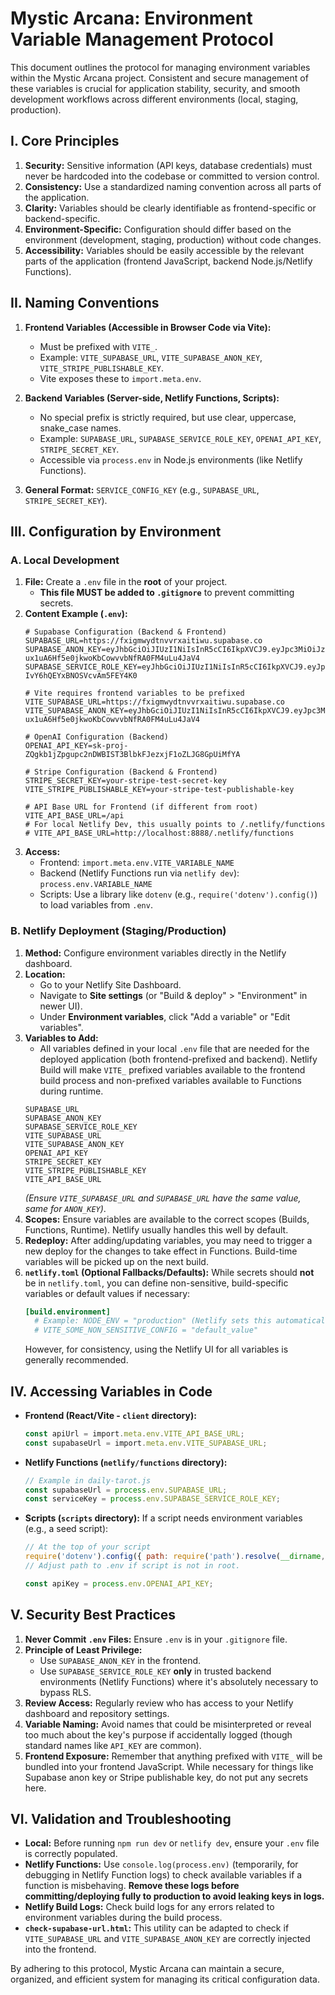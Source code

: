 # Mystic Arcana: Environment Variable Management Protocol

This document outlines the protocol for managing environment variables within the Mystic Arcana project. Consistent and secure management of these variables is crucial for application stability, security, and smooth development workflows across different environments (local, staging, production).

## I. Core Principles

1. **Security:** Sensitive information (API keys, database credentials) must never be hardcoded into the codebase or committed to version control.
2. **Consistency:** Use a standardized naming convention across all parts of the application.
3. **Clarity:** Variables should be clearly identifiable as frontend-specific or backend-specific.
4. **Environment-Specific:** Configuration should differ based on the environment (development, staging, production) without code changes.
5. **Accessibility:** Variables should be easily accessible by the relevant parts of the application (frontend JavaScript, backend Node.js/Netlify Functions).

## II. Naming Conventions

1. **Frontend Variables (Accessible in Browser Code via Vite):**
   * Must be prefixed with `VITE_`.
   * Example: `VITE_SUPABASE_URL`, `VITE_SUPABASE_ANON_KEY`, `VITE_STRIPE_PUBLISHABLE_KEY`.
   * Vite exposes these to `import.meta.env`.

2. **Backend Variables (Server-side, Netlify Functions, Scripts):**
   * No special prefix is strictly required, but use clear, uppercase, snake_case names.
   * Example: `SUPABASE_URL`, `SUPABASE_SERVICE_ROLE_KEY`, `OPENAI_API_KEY`, `STRIPE_SECRET_KEY`.
   * Accessible via `process.env` in Node.js environments (like Netlify Functions).

3. **General Format:** `SERVICE_CONFIG_KEY` (e.g., `SUPABASE_URL`, `STRIPE_SECRET_KEY`).

## III. Configuration by Environment

### A. Local Development

1. **File:** Create a `.env` file in the **root** of your project.
   * **This file MUST be added to `.gitignore`** to prevent committing secrets.
2. **Content Example (`.env`):**
   ```dotenv
   # Supabase Configuration (Backend & Frontend)
   SUPABASE_URL=https://fxigmwydtnvvrxaitiwu.supabase.co
   SUPABASE_ANON_KEY=eyJhbGciOiJIUzI1NiIsInR5cCI6IkpXVCJ9.eyJpc3MiOiJzdXBhYmFzZSIsInJlZiI6ImZ4aWdtd3lkdG52dnJ4YWl0aXd1Iiwicm9sZSI6ImFub24iLCJpYXQiOjE3NDY3NjQyNzAsImV4cCI6MjA2MjM0MDI3MH0.zrX-ux1uA6Hf5e0jkwoKbCowvvbNfRA0FM4uLu4JaV4
   SUPABASE_SERVICE_ROLE_KEY=eyJhbGciOiJIUzI1NiIsInR5cCI6IkpXVCJ9.eyJpc3MiOiJzdXBhYmFzZSIsInJlZiI6ImZ4aWdtd3lkdG52dnJ4YWl0aXd1Iiwicm9sZSI6InNlcnZpY2Vfcm9sZSIsImlhdCI6MTc0Njc2NDI3MCwiZXhwIjoyMDYyMzQwMjcwfQ.R3MWOlZyGethgfwLL-IvY6hQEYxBNOSVcvAm5FEY4K0

   # Vite requires frontend variables to be prefixed
   VITE_SUPABASE_URL=https://fxigmwydtnvvrxaitiwu.supabase.co
   VITE_SUPABASE_ANON_KEY=eyJhbGciOiJIUzI1NiIsInR5cCI6IkpXVCJ9.eyJpc3MiOiJzdXBhYmFzZSIsInJlZiI6ImZ4aWdtd3lkdG52dnJ4YWl0aXd1Iiwicm9sZSI6ImFub24iLCJpYXQiOjE3NDY3NjQyNzAsImV4cCI6MjA2MjM0MDI3MH0.zrX-ux1uA6Hf5e0jkwoKbCowvvbNfRA0FM4uLu4JaV4

   # OpenAI Configuration (Backend)
   OPENAI_API_KEY=sk-proj-ZQgkb1jZpgupc2nDWBIST3BlbkFJezxjF1oZLJG8GpUiMfYA

   # Stripe Configuration (Backend & Frontend)
   STRIPE_SECRET_KEY=your-stripe-test-secret-key
   VITE_STRIPE_PUBLISHABLE_KEY=your-stripe-test-publishable-key

   # API Base URL for Frontend (if different from root)
   VITE_API_BASE_URL=/api 
   # For local Netlify Dev, this usually points to /.netlify/functions
   # VITE_API_BASE_URL=http://localhost:8888/.netlify/functions 
   ```
3. **Access:**
   * Frontend: `import.meta.env.VITE_VARIABLE_NAME`
   * Backend (Netlify Functions run via `netlify dev`): `process.env.VARIABLE_NAME`
   * Scripts: Use a library like `dotenv` (e.g., `require('dotenv').config()`) to load variables from `.env`.

### B. Netlify Deployment (Staging/Production)

1. **Method:** Configure environment variables directly in the Netlify dashboard.
2. **Location:**
   * Go to your Netlify Site Dashboard.
   * Navigate to **Site settings** (or "Build & deploy" > "Environment" in newer UI).
   * Under **Environment variables**, click "Add a variable" or "Edit variables".
3. **Variables to Add:**
   * All variables defined in your local `.env` file that are needed for the deployed application (both frontend-prefixed and backend). Netlify Build will make `VITE_` prefixed variables available to the frontend build process and non-prefixed variables available to Functions during runtime.
   ```
   SUPABASE_URL
   SUPABASE_ANON_KEY
   SUPABASE_SERVICE_ROLE_KEY
   VITE_SUPABASE_URL 
   VITE_SUPABASE_ANON_KEY
   OPENAI_API_KEY
   STRIPE_SECRET_KEY
   VITE_STRIPE_PUBLISHABLE_KEY
   VITE_API_BASE_URL 
   ```
   *(Ensure `VITE_SUPABASE_URL` and `SUPABASE_URL` have the same value, same for `ANON_KEY`)*.
4. **Scopes:** Ensure variables are available to the correct scopes (Builds, Functions, Runtime). Netlify usually handles this well by default.
5. **Redeploy:** After adding/updating variables, you may need to trigger a new deploy for the changes to take effect in Functions. Build-time variables will be picked up on the next build.
6. **`netlify.toml` (Optional Fallbacks/Defaults):**
   While secrets should **not** be in `netlify.toml`, you can define non-sensitive, build-specific variables or default values if necessary:
   ```toml
   [build.environment]
     # Example: NODE_ENV = "production" (Netlify sets this automatically)
     # VITE_SOME_NON_SENSITIVE_CONFIG = "default_value"
   ```
   However, for consistency, using the Netlify UI for all variables is generally recommended.

## IV. Accessing Variables in Code

* **Frontend (React/Vite - `client` directory):**
  ```typescript
  const apiUrl = import.meta.env.VITE_API_BASE_URL;
  const supabaseUrl = import.meta.env.VITE_SUPABASE_URL;
  ```
* **Netlify Functions (`netlify/functions` directory):**
  ```javascript
  // Example in daily-tarot.js
  const supabaseUrl = process.env.SUPABASE_URL;
  const serviceKey = process.env.SUPABASE_SERVICE_ROLE_KEY;
  ```
* **Scripts (`scripts` directory):**
  If a script needs environment variables (e.g., a seed script):
  ```javascript
  // At the top of your script
  require('dotenv').config({ path: require('path').resolve(__dirname, '../.env') }); 
  // Adjust path to .env if script is not in root.

  const apiKey = process.env.OPENAI_API_KEY;
  ```

## V. Security Best Practices

1. **Never Commit `.env` Files:** Ensure `.env` is in your `.gitignore` file.
2. **Principle of Least Privilege:**
   * Use `SUPABASE_ANON_KEY` in the frontend.
   * Use `SUPABASE_SERVICE_ROLE_KEY` **only** in trusted backend environments (Netlify Functions) where it's absolutely necessary to bypass RLS.
3. **Review Access:** Regularly review who has access to your Netlify dashboard and repository settings.
4. **Variable Naming:** Avoid names that could be misinterpreted or reveal too much about the key's purpose if accidentally logged (though standard names like `API_KEY` are common).
5. **Frontend Exposure:** Remember that anything prefixed with `VITE_` will be bundled into your frontend JavaScript. While necessary for things like Supabase anon key or Stripe publishable key, do not put any secrets here.

## VI. Validation and Troubleshooting

* **Local:** Before running `npm run dev` or `netlify dev`, ensure your `.env` file is correctly populated.
* **Netlify Functions:** Use `console.log(process.env)` (temporarily, for debugging in Netlify Function logs) to check available variables if a function is misbehaving. **Remove these logs before committing/deploying fully to production to avoid leaking keys in logs.**
* **Netlify Build Logs:** Check build logs for any errors related to environment variables during the build process.
* **`check-supabase-url.html`:** This utility can be adapted to check if `VITE_SUPABASE_URL` and `VITE_SUPABASE_ANON_KEY` are correctly injected into the frontend.

By adhering to this protocol, Mystic Arcana can maintain a secure, organized, and efficient system for managing its critical configuration data.